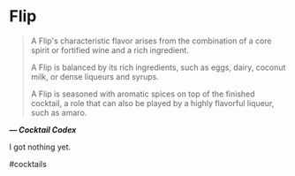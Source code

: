 # Flip

> A Flip's characteristic flavor arises from the combination of a core spirit or
> fortified wine and a rich ingredient.
>
> A Flip is balanced by its rich ingredients, such as eggs, dairy, coconut milk,
> or dense liqueurs and syrups.
>
> A Flip is seasoned with aromatic spices on top of the finished cocktail, a
> role that can also be played by a highly flavorful liqueur, such as amaro.

***— Cocktail Codex***

I got nothing yet.


#cocktails